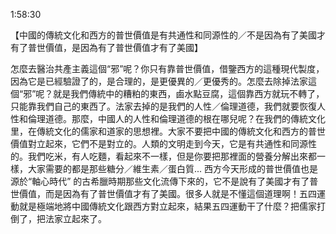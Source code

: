 1:58:30

【中國的傳統文化和西方的普世價值是有共通性和同源性的／不是因為有了美國才有了普世價值，是因為有了普世價值才有了美國】

怎麼去醫治共產主義這個“邪”呢？你只有靠普世價值，借鑒西方的這種現代製度，因為它是已經驗證了的，是合理的，是更優異的／更優秀的。怎麼去除掉法家這個“邪”呢？就是我們傳統中的糟粕的東西，鹵水點豆腐，這個靠西方就玩不轉了，只能靠我們自己的東西了。法家去掉的是我們的人性／倫理道德，我們就要恢復人性和倫理道德。那麼，中國人的人性和倫理道德的根在哪兒呢？在我們的傳統文化里，在傳統文化的儒家和道家的思想裡。大家不要把中國的傳統文化和西方的普世價值對立起來，它們不是對立的。人類的文明走到今天，它是有共通性和同源性的。我們吃米，有人吃麵，看起來不一樣，但是你要把那裡面的營養分解出來都一樣，大家需要的都是那些糖分／維生素／蛋白質... 西方今天形成的普世價值也是源於“軸心時代” 的古希臘時期那些文化流傳下來的，它不是說有了美國才有了普世價值，而是因為有了普世價值才有了美國。很多人就是不懂這個道理啊！五四運動就是極端地將中國傳統文化跟西方對立起來，結果五四運動干了什麼？把儒家打倒了，把法家立起來了。